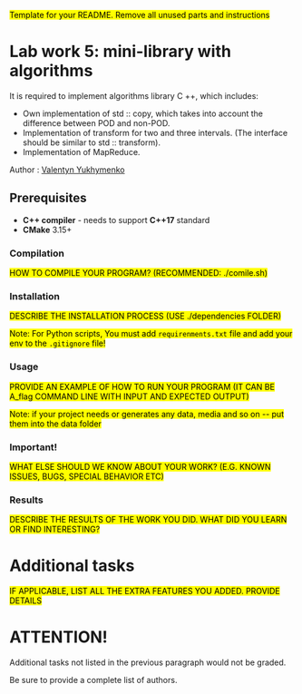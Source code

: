 <mark>Template for your README. Remove all unused parts and instructions</mark>

# Lab work 5: mini-library with algorithms

It is required to implement algorithms library C ++, which includes:

- Own implementation of std :: copy, which takes into account the difference between POD and non-POD.
- Implementation of transform for two and three intervals. (The interface should be similar to std :: transform).
- Implementation of MapReduce.

Author : [Valentyn Yukhymenko](https://github.com/BaLiKfromUA)

## Prerequisites

- **C++ compiler** - needs to support **C++17** standard
- **CMake** 3.15+

### Compilation

<mark>HOW TO COMPILE YOUR PROGRAM? (RECOMMENDED: ./comile.sh)</mark>

### Installation

<mark>DESCRIBE THE INSTALLATION PROCESS (USE ./dependencies FOLDER)</mark>

<mark>Note: For Python scripts, You must add `requirenments.txt`
file and add your env to the `.gitignore` file!</mark>

### Usage

<mark>PROVIDE AN EXAMPLE OF HOW TO RUN YOUR PROGRAM (IT CAN BE A_flag COMMAND LINE WITH INPUT AND EXPECTED
OUTPUT)</mark>

<mark>Note: if your project needs or generates any data, media and so on -- put them
into the data folder</mark>

### Important!

<mark>WHAT ELSE SHOULD WE KNOW ABOUT YOUR WORK? (E.G. KNOWN ISSUES, BUGS, SPECIAL BEHAVIOR ETC)</mark>

### Results

<mark>DESCRIBE THE RESULTS OF THE WORK YOU DID. WHAT DID YOU LEARN OR FIND INTERESTING?</mark>

# Additional tasks

<mark>IF APPLICABLE, LIST ALL THE EXTRA FEATURES YOU ADDED. PROVIDE DETAILS<mark>

# ATTENTION!

Additional tasks not listed in the previous paragraph would not be graded.

Be sure to provide a complete list of authors.

